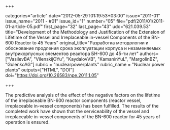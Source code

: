 +++

categories="article"
date="2012-05-29T01:19:53+03:00"
issue="2011-01"
issue_name="2011 - #01"
issue_id="1"
number="05"
file="pdf/2011/01/2011-01-article-05.pdf"
first_page="32"
last_page="43"
udc="621.039.53"
title="Development of the Methodology and Justification of the Extension of Lifetime of the Vessel and Irreplaceable in-vessel Components of the BN-600 Reactor to 45 Years"
original_title="Разработка методологии и обоснование продления срока эксплуатации корпуса и незаменяемых внутрикорпусных элементов реактора БН-600 до 45-ти лет"
authors=["VasilevBA", "VilenskijOYu", "KaydalovVB", "KamaninYuL", "MargolinBZ", "GulenkoAG"]
rubric = "nuclearpowerplants"
rubric_name = "Nuclear power plants"
outputs=["HTML", "DOI"]
doi="https://doi.org/10.26583/npe.2011.1.05"

+++

The predictive analysis of the effect of the negative factors on the lifetime of the irreplaceable BN-600 reactor components (reactor vessel, irreplaceable in-vessel components) has been fulfilled. The results of the completed work have shown that the serviceability of the vessel and irreplaceable in-vessel components of the BN-600 reactor for 45 years of operation is ensured.